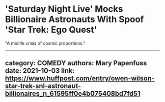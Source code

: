 # 'Saturday Night Live' Mocks Billionaire Astronauts With Spoof 'Star Trek: Ego Quest'

"A midlife crisis of cosmic proportions."

---
category: COMEDY
authors: Mary Papenfuss
date: 2021-10-03
link: https://www.huffpost.com/entry/owen-wilson-star-trek-snl-astronaut-billionaires_n_61595ff0e4b075408bd7fd51
---
